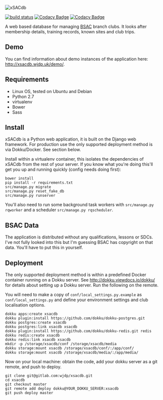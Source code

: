 ![xSACdb](https://raw.githubusercontent.com/wjdp/xSACdb/develop/src/xsd_about/static/images/logo.gif)

[![build status](https://gitlab.com/wjdp/xSACdb/badges/develop/build.svg)](https://gitlab.com/wjdp/xSACdb/commits/develop) [![Codacy Badge](https://api.codacy.com/project/badge/Coverage/c8831628fa6943f8884c54370e94d87c)](https://www.codacy.com/app/wjdp/xSACdb?utm_source=github.com&utm_medium=referral&utm_content=wjdp/xSACdb&utm_campaign=Badge_Coverage) [![Codacy Badge](https://api.codacy.com/project/badge/Grade/c8831628fa6943f8884c54370e94d87c)](https://www.codacy.com/app/wjdp/xSACdb?utm_source=github.com&amp;utm_medium=referral&amp;utm_content=wjdp/xSACdb&amp;utm_campaign=Badge_Grade)

A web based database for managing [BSAC](https://www.bsac.com/) branch clubs. It looks after membership details, training records, known sites and club trips.

Demo
----

You can find information about demo instances of the application here: <http://xsacdb.wjdp.uk/demo/>.

Requirements
------------

- Linux OS, tested on Ubuntu and Debian
- Python 2.7
- virtualenv
- Bower
- Sass

Install
-------
xSACdb is a Python web application, it is built on the Django web framework. For production use the only supported deployment method is via Dokku/Docker. See section below.

Install within a virtualenv container, this isolates the dependencies of xSACdb from the rest of your server. If you know what you're doing this'll get you up and running quickly (config needs doing first):

    bower install
    pip install -r requirements.txt
    src/manage.py migrate
    src/manage.py reset_fake_db
    src/manage.py runserver

You'll also need to run some background task workers with `src/manage.py rqworker` and a scheduler `src/manage.py rqscheduler`.

BSAC Data
---------
The application is distributed without any qualifications, lessons or SDCs. I've not fully looked into this but I'm guessing BSAC has copyright on that data. You'll have to put this in yourself.

Deployment
----------

The only supported deployment method is within a predefined Docker container running on a Dokku server. See http://dokku.viewdocs.io/dokku/ for details about setting up a Dokku server. Run the following on the remote. 

You will need to make a copy of `conf/local_settings.py.example` as `conf/local_settings.py` and define your environment settings and club localisation options.

```
dokku apps:create xsacdb
dokku plugin:install https://github.com/dokku/dokku-postgres.git
dokku postgres:create xsacdb
dokku postgres:link xsacdb xsacdb
dokku plugin:install https://github.com/dokku/dokku-redis.git redis
dokku redis:create xsacdb
dokku redis:link xsacdb xsacdb
mkdir -p /storage/xsacdb/conf /storage/xsacdb/media
dokku storage:mount xsacdb /storage/xsacdb/conf/:/app/conf/
dokku storage:mount xsacdb /storage/xsacdb/media/:/app/media/
```

Now on your local machine: obtain the code, add your dokku server as a git remote, and push to deploy.

```
git clone git@gitlab.com:wjdp/xsacdb.git
cd xsacdb
git checkout master
git remote add deploy dokku@YOUR_DOKKU_SERVER:xsacdb
git push deploy master
```
